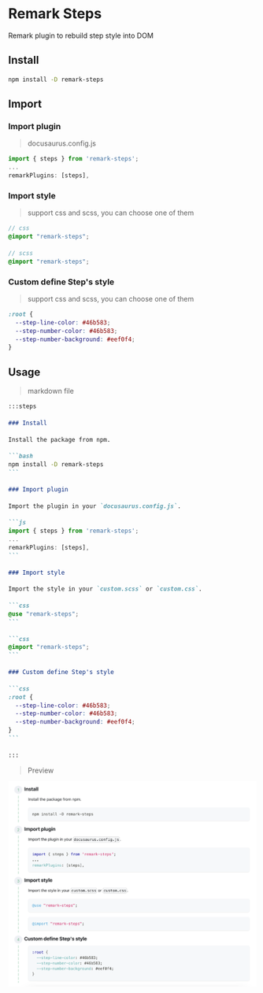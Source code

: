 # Remark Steps

Remark plugin to rebuild step style into DOM

## Install

```bash
npm install -D remark-steps
```

## Import

### Import plugin

> docusaurus.config.js

```js
import { steps } from 'remark-steps';
...
remarkPlugins: [steps],

```

### Import style

> support css and scss, you can choose one of them

```scss
// css
@import "remark-steps";

// scss
@import "remark-steps";
```

### Custom define Step's style

> support css and scss, you can choose one of them

```css
:root {
  --step-line-color: #46b583;
  --step-number-color: #46b583;
  --step-number-background: #eef0f4;
}
```

## Usage

> markdown file

````md
:::steps

### Install

Install the package from npm.

```bash
npm install -D remark-steps
```

### Import plugin

Import the plugin in your `docusaurus.config.js`.

```js
import { steps } from 'remark-steps';
...
remarkPlugins: [steps],
```

### Import style

Import the style in your `custom.scss` or `custom.css`.

```css
@use "remark-steps";
```

```css
@import "remark-steps";
```

### Custom define Step's style

```css
:root {
  --step-line-color: #46b583;
  --step-number-color: #46b583;
  --step-number-background: #eef0f4;
}
```

:::
````

> Preview

![preview](./assets/steps-snapshot.png)
